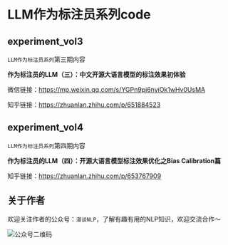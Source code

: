 # LLM作为标注员系列code

## experiment_vol3

`LLM作为标注员系列`第三期内容

**作为标注员的LLM（三）：中文开源大语言模型的标注效果初体验**

微信链接：https://mp.weixin.qq.com/s/YGPn9pj6nyiOk1wHv0UsMA

知乎链接：https://zhuanlan.zhihu.com/p/651884523

## experiment_vol4

`LLM作为标注员系列`第四期内容

**作为标注员的LLM（四）：开源大语言模型标注效果优化之Bias Calibration篇**

知乎链接：https://zhuanlan.zhihu.com/p/653767909


## 关于作者

欢迎关注作者的公众号：`漫谈NLP`，了解有趣有用的NLP知识，欢迎交流合作～

![公众号二维码](https://github.com/duanyu/LLM_annotator/assets/3396200/cad2036f-3a15-4060-b3b9-6b61cb10e7e0)
